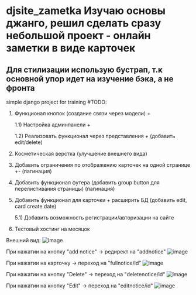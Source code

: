 # djsite_zametka Изучаю основы джанго, решил сделать сразу небольшой проект - онлайн заметки в виде карточек
## Для стилизации использую бустрап, т.к основной упор идет на изучение бэка, а не фронта
simple django project for training
#TODO:
1) Функционал кнопок (создание связи через модели) + 
      
      1.1) Настройка админпанели + 

      1.2) Реализовать функционал через представления + (добавить edit/delete)


2) Косметическая верстка (улучшение внешнего вида)

3) Добавить ограничения по отображению карточек на одной странице +- (пагинация)

4) Добавить функционал футера (добавить group button для перелистивания страницы) (пагинация)

5) Добавить функционал для карточки + расширить БД (добавить edit, card create date)

      5.1) Добавить возможность регистрации/авторизации на сайте
      
6) Тестовый хостинг на месяцок 


Внешний вид: 
![image](https://user-images.githubusercontent.com/42943035/189394890-a744089a-56b6-4a96-8a74-4a3164f9ea08.png)

При нажатии на кнопку "add notice" -> редирект на "addnotice"
![image](https://user-images.githubusercontent.com/42943035/189395088-45006f1a-56ef-4b5b-a811-15b1e85ffb84.png)


При нажатии на карточку -> переход на "fullnotice/id"
![image](https://user-images.githubusercontent.com/42943035/189395170-9767c0bd-f517-4cd1-88c5-b9ecd6ba714a.png)

При нажатии на кнопку "Delete" -> переход на "deletenotice/id"
![image](https://user-images.githubusercontent.com/42943035/189396252-b41b8941-899b-45a5-a407-08b1ec4b1e93.png)


При нажатии на кнопку "Edit" -> переход на "editnotice/id"
![image](https://user-images.githubusercontent.com/42943035/189478718-57d0596f-2da7-4141-94ae-587f67c2ee20.png)





       
